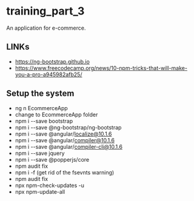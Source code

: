 # training_part_3
An application for e-commerce.

## LINKs
* https://ng-bootstrap.github.io
* https://www.freecodecamp.org/news/10-npm-tricks-that-will-make-you-a-pro-a945982afb25/

## Setup the system
* ng n EcommerceApp
* change to EcommerceApp folder
* npm i --save bootstrap
* npm i --save @ng-bootstrap/ng-bootstrap
* npm i --save @angular/localize@10.1.6
* npm i --save @angular/compiler@10.1.6
* npm i --save @angular/compiler-cli@10.1.6
* npm i --save jquery
* npm i --save @popperjs/core
* npm audit fix
* npm i -f (get rid of the fsevnts warning)
* npm audit fix
* npx npm-check-updates -u
* npx npm-update-all
